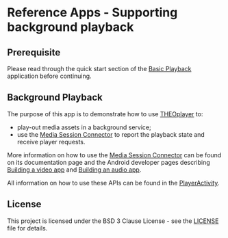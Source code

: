 # Reference Apps - Supporting background playback

## Prerequisite

Please read through the quick start section of the [Basic Playback] application before continuing.

## Background Playback

The purpose of this app is to demonstrate how to use [THEOplayer] to:

- play-out media assets in a background service;
- use the [Media Session Connector] to report the playback state and receive player requests.

More information on how to use the [Media Session Connector] can be found on its documentation page and
the Android developer pages describing [Building a video app] and [Building an audio app].

All information on how to use these APIs can be found in the [PlayerActivity](src/main/java/com/theoplayer/sample/background/PlayerActivity.kt).

## License

This project is licensed under the BSD 3 Clause License - see the [LICENSE] file for details.

[//]: # (Links and Guides reference)
[THEOplayer]: https://www.theoplayer.com/
[Basic Playback]: ../basic-playback/README.md
[Media Session Connector]: https://github.com/THEOplayer/android-connector/tree/master/connectors/mediasession
[Android Developer Guides - Working With a MediaSession]: https://developer.android.com/guide/topics/media-apps/working-with-a-media-session
[Building a video app]: https://developer.android.com/guide/topics/media-apps/video-app/building-a-video-app
[Building an audio app]: https://developer.android.com/guide/topics/media-apps/audio-app/building-an-audio-app

[//]: # (Project files reference)
[LICENSE]: ../LICENSE
